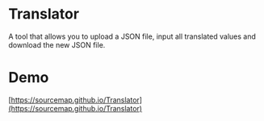 # Translator
A tool that allows you to upload a JSON file, input all translated values and download the new JSON file.

# Demo
[https://sourcemap.github.io/Translator](https://sourcemap.github.io/Translator)
